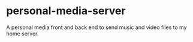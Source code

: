 # personal-media-server
A personal media front and back end to send music and video files to my home server.
